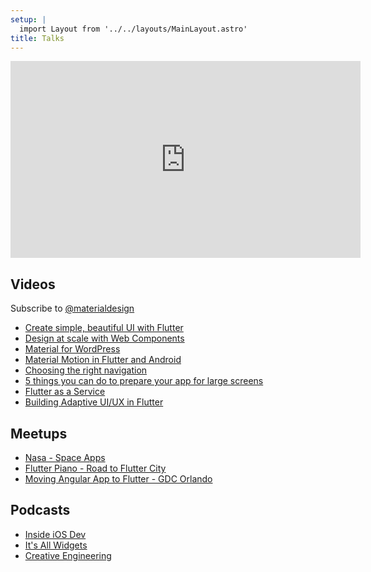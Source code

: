 ```yaml
---
setup: |
  import Layout from '../../layouts/MainLayout.astro'
title: Talks
---
```


<iframe class="video" width="560" height="315" src="https://www.youtube.com/embed/videoseries?list=PL2RR1d8qoOdlV60eA5xqT7QZQSmOdZo21" title="YouTube video player" frameborder="0" allow="accelerometer; autoplay; clipboard-write; encrypted-media; gyroscope; picture-in-picture" allowfullscreen></iframe>

## Videos

Subscribe to [@materialdesign](https://www.youtube.com/c/MaterialDesign)

- [Create simple, beautiful UI with Flutter](https://io.google/2022/program/7508cd2e-a0a3-4190-adf0-961d21b2424e/)
- [Design at scale with Web Components](https://www.youtube.com/watch?v=DBcz_bGcHgk&list=PL2RR1d8qoOdlV60eA5xqT7QZQSmOdZo21&index=4)
- [Material for WordPress](https://www.youtube.com/watch?v=y2zMJqM0lAw&list=PL2RR1d8qoOdlV60eA5xqT7QZQSmOdZo21&index=1)
- [Material Motion in Flutter and Android](https://www.youtube.com/watch?v=VXNk9eyOsa8&list=PL2RR1d8qoOdlV60eA5xqT7QZQSmOdZo21&index=2)
- [Choosing the right navigation](https://www.youtube.com/watch?v=cbPe9_DKLYw&list=PL2RR1d8qoOdlV60eA5xqT7QZQSmOdZo21&index=3&t=2s)
- [5 things you can do to prepare your app for large screens](https://www.youtube.com/watch?v=UNDZn9GKJGo)
- [Flutter as a Service](https://www.youtube.com/watch?v=b8ftugJvgGY&list=PL2RR1d8qoOdlV60eA5xqT7QZQSmOdZo21&index=5)
- [Building Adaptive UI/UX in Flutter](https://www.youtube.com/watch?v=P1B52fRGjbE&list=PL2RR1d8qoOdlV60eA5xqT7QZQSmOdZo21&index=6)

## Meetups

- [Nasa - Space Apps](https://www.youtube.com/watch?v=InYfMPVQ4Wo)
- [Flutter Piano - Road to Flutter City](https://www.youtube.com/watch?v=N1PKhvyDYyg)
- [Moving Angular App to Flutter - GDC Orlando](https://www.youtube.com/watch?v=SLT9b7iLisA)

## Podcasts

- [Inside iOS Dev](https://www.youtube.com/watch?v=gcU80lHHslI&list=PL2RR1d8qoOdlV60eA5xqT7QZQSmOdZo21&index=7)
- [It's All Widgets](https://itsallwidgets.com/podcast/episodes/34/rody-davis)
- [Creative Engineering](https://open.spotify.com/show/3UTiK34aDOOSHFpGQ0RglN)